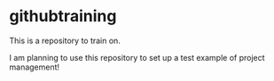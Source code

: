 # githubtraining
This is a repository to train on. 

I am planning to use this repository to set up a test example of project management! 
